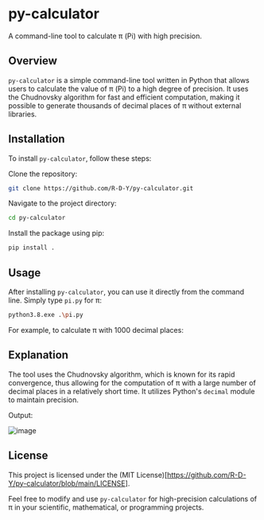

# py-calculator
A command-line tool to calculate π (Pi) with high precision.

## Overview
`py-calculator` is a simple command-line tool written in Python that allows users to calculate the value of π (Pi) to a high degree of precision. It uses the Chudnovsky algorithm for fast and efficient computation, making it possible to generate thousands of decimal places of π without external libraries.

## Installation
To install `py-calculator`, follow these steps:

Clone the repository:

```bash
git clone https://github.com/R-D-Y/py-calculator.git
```

Navigate to the project directory:

```bash
cd py-calculator
```

Install the package using pip:

```bash
pip install .
```

## Usage
After installing `py-calculator`, you can use it directly from the command line. Simply type `pi.py` for π:

```bash
python3.8.exe .\pi.py
```

For example, to calculate π with 1000 decimal places:




## Explanation
The tool uses the Chudnovsky algorithm, which is known for its rapid convergence, thus allowing for the computation of π with a large number of decimal places in a relatively short time. It utilizes Python's `decimal` module to maintain precision.


Output:

![image](https://github.com/R-D-Y/py-calculator/assets/102509252/963cd1b3-de09-475d-9e00-18b1086987f5)


## License
This project is licensed under the (MIT License)[https://github.com/R-D-Y/py-calculator/blob/main/LICENSE].

Feel free to modify and use `py-calculator` for high-precision calculations of π in your scientific, mathematical, or programming projects.

